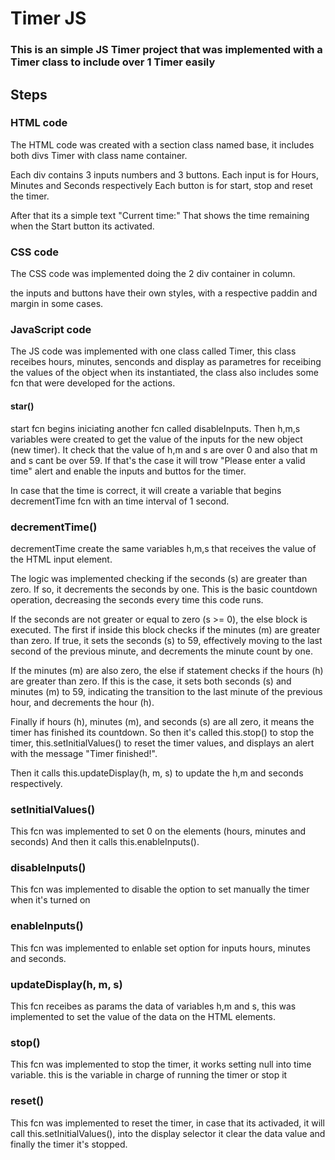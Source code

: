 #  Timer JS

### This is an simple JS Timer project that was implemented with a Timer class to include over 1 Timer easily

## Steps

### HTML code
The HTML code was created with a section class named base, it includes both divs Timer
with class name container.

Each div contains 3 inputs numbers and 3 buttons.
Each input is for Hours, Minutes and Seconds respectively
Each button is for start, stop and reset the timer.

After that its a simple text "Current time:" That shows the time remaining when the Start button its activated.


### CSS code

The CSS code was implemented doing the 2 div container in column.

the inputs and buttons have their own styles, with a respective paddin and margin in some cases.


### JavaScript code

The JS code was implemented with one class called Timer, this class receibes hours, minutes, senconds and display as parametres for receibing the values of the object when its instantiated, the class also includes some fcn that were developed for the actions.

#### star()
start fcn begins iniciating another fcn called disableInputs. Then h,m,s variables were created to get the value of the inputs for the new object (new timer).
It check that the value of h,m and s are over 0 and also that m and s cant be over 59. If that's the case it will trow "Please enter a valid time" alert and enable the inputs and buttos for the timer.

In case that the time is correct, it will create a variable that begins decrementTime fcn with an time interval of 1 second.

### decrementTime()
decrementTime create the same variables h,m,s that receives the value of the HTML input element.

The logic was implemented checking if the seconds (s) are greater than zero. If so, it decrements the seconds by one. This is the basic countdown operation, decreasing the seconds every time this code runs.

If the seconds are not greater or equal to zero (s >= 0), the else block is executed.
The first if inside this block checks if the minutes (m) are greater than zero. If true, it sets the seconds (s) to 59, effectively moving to the last second of the previous minute, and decrements the minute count by one.

If the minutes (m) are also zero, the else if statement checks if the hours (h) are greater than zero. If this is the case, it sets both seconds (s) and minutes (m) to 59, indicating the transition to the last minute of the previous hour, and decrements the hour (h).

Finally if hours (h), minutes (m), and seconds (s) are all zero, it means the timer has finished its countdown. 
So then it's called this.stop() to stop the timer, this.setInitialValues() to reset the timer values, and displays an alert with the message "Timer finished!".

Then it calls this.updateDisplay(h, m, s) to update the h,m and seconds respectively.

### setInitialValues()
This fcn was implemented to set 0 on the elements (hours, minutes and seconds) And then it calls this.enableInputs().

### disableInputs()
This fcn was implemented to disable the option to set manually the timer when it's turned on

### enableInputs()
This fcn was implemented to enlable set option for inputs hours, minutes and seconds.

### updateDisplay(h, m, s)
This fcn receibes as params the data of variables h,m and s, this was implemented to set the value of the data on the HTML elements.

### stop()
This fcn was implemented to stop the timer, it works setting null into time variable. this is the variable in charge of running the timer or stop it

### reset()
This fcn was implemented to reset the timer, in case that its activaded, it will call this.setInitialValues(), into the display selector it clear the data value and finally the timer it's stopped. 